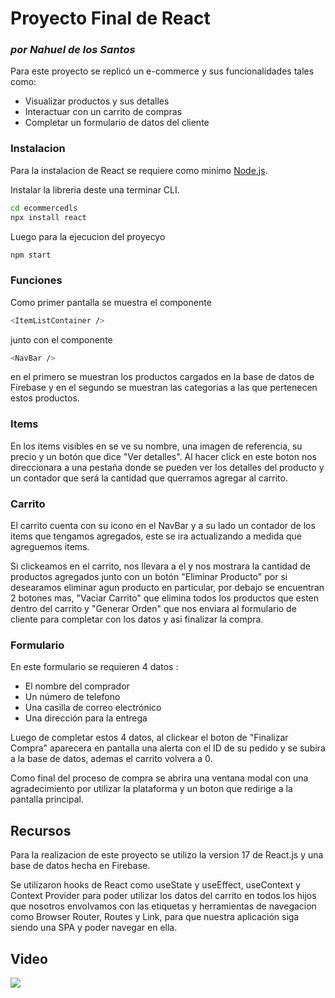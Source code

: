 # Proyecto Final de React
### _por Nahuel de los Santos_

Para este proyecto se replicó un e-commerce y sus funcionalidades tales como:

- Visualizar productos y sus detalles
- Interactuar con un carrito de compras
- Completar un formulario de datos del cliente

### Instalacion
Para la instalacion de React se requiere como minimo [Node.js](https://nodejs.org/).

Instalar la libreria deste una terminar CLI.

```sh
cd ecommercedls
npx install react
```

Luego para la ejecucion del proyecyo

```sh
npm start
```
### Funciones  
Como primer pantalla se muestra el componente 
```sh
<ItemListContainer />
```
junto con el componente
```sh
<NavBar />
```
en el primero se muestran los productos cargados en la base de datos de Firebase y en el segundo se muestran las categorias a las que pertenecen estos productos.

### Items

En los items visibles en <ItemListContainer /> se ve su nombre, una imagen de referencia, su precio y un botón que dice "Ver detalles". 
Al hacer click en este boton nos direccionara a una pestaña donde se pueden ver los detalles del producto y un contador que será la cantidad que querramos agregar al carrito.


### Carrito

El carrito cuenta con su icono en el NavBar y a su lado un contador de los items que tengamos agregados, este se ira actualizando a medida que agreguemos items.


Si clickeamos en el carrito, nos llevara a el y nos mostrara la cantidad de productos agregados junto con un botón "Eliminar Producto" por si desearamos eliminar agun producto en particular, por debajo se encuentran 2 botones mas, "Vaciar Carrito" que elimina todos los productos que esten dentro del carrito y "Generar Orden" que nos enviara al formulario de cliente para completar con los datos y asi finalizar la compra.

### Formulario 
En este formulario se requieren 4 datos :

- El nombre del comprador
- Un número de telefono
- Una casilla de correo electrónico
- Una dirección para la entrega

Luego de completar estos 4 datos, al clickear el boton de "Finalizar Compra" aparecera en pantalla una alerta con el ID de su pedido y se subira a la base de datos, ademas el carrito volvera a 0. 

Como final del proceso de compra se abrira una ventana modal con una agradecimiento por utilizar la plataforma y un boton que redirige a la pantalla principal.

## Recursos
Para la realizacion de este proyecto se utilizo la version 17 de React.js y una base de datos hecha en Firebase.

Se utilizaron hooks de React como useState y useEffect, useContext y Context Provider para poder utilizar los datos del carrito en todos los hijos que nosotros envolvamos con las etiquetas y herramientas de navegacion como Browser Router, Routes y Link, para que nuestra aplicación siga siendo una SPA y poder navegar en ella. 


## Video 

<img src="./images/video.gif"></img>